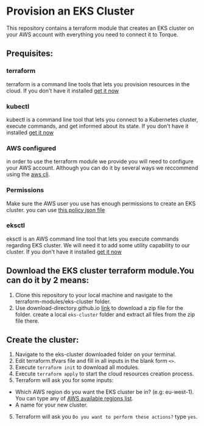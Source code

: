 # Provision an EKS Cluster
This repository contains a terraform module that creates an EKS cluster on your AWS account with everything you need to connect it to Torque.
## Prequisites:
### terraform
terraform is a command line tools that lets you provision resources in the cloud. If you don't have it installed [get it now](https://www.terraform.io/downloads)
### kubectl 
kubectl is a command line tool that lets you connect to a Kubernetes cluster, execute commands, and get informed about its state.
If you don't have it installed [get it now](https://kubernetes.io/docs/tasks/tools/#kubectl)
### AWS configured
in order to use the terraform module we provide you will need to configure your AWS account. Although you can do it by several ways we reccommend using the [aws cli](https://docs.aws.amazon.com/cli/latest/userguide/getting-started-install.html).
### Permissions
Make sure the AWS user you use has enough permissions to create an EKS cluster.
you can use [this policy json file](https://github.com/QualiTorque/Torque-Blueprint-Marketplace/blob/main/config/eks-cluster-creator/policy.json)
### eksctl
eksctl is an AWS command line tool that lets you execute commands regarding EKS cluster. We will need it to add some utility capability to our cluster. If you don't have it installed [get it now](https://docs.aws.amazon.com/eks/latest/userguide/eksctl.html)

## Download the EKS cluster terraform module.You can do it by 2 means:
1. Clone this repository to your local machine and navigate to the terraform-modules/eks-cluster folder.
2. Use download-directory.github.io [link](https://download-directory.github.io/?url=https%3A%2F%2Fgithub.com%2FQualiTorque%2FTorque-Blueprint-Marketplace%2Ftree%2Fmain%2Fterraform-modules%2Feks-cluster) to download a zip file for the folder. create a local `eks-cluster` folder and extract all files from the zip file there.
## Create the cluster:
1. Navigate to the eks-cluster downloaded folder on your terminal.
2. Edit terraform.tfvars file and fill in all inputs in the blank form `<>`.
2. Execute `terraform init` to download all modules.
3. Execute `terraform apply` to start the cloud resources creation process.
4. Terraform will ask you for some inputs:
- Which AWS region do you want the EKS cluster be in? (e.g: eu-west-1). You can type any of [AWS available regions list](https://docs.aws.amazon.com/AWSEC2/latest/UserGuide/using-regions-availability-zones.html#concepts-available-regions).
- A name for your new cluster. 
5. Terraform will ask you `Do you want to perform these actions?` type `yes`.